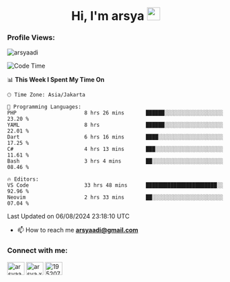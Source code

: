 <h1 align="center">Hi, I'm arsya 
  <img src="https://media.giphy.com/media/hvRJCLFzcasrR4ia7z/giphy.gif" width="30px"/>
</h1>

<p align="left"> <h3>Profile Views:</h3> <img src="https://komarev.com/ghpvc/?username=arsyaadi&label=Profile%20views&color=0e75b6&style=flat" alt="arsyaadi" /> </p>

<!--START_SECTION:waka-->
![Code Time](http://img.shields.io/badge/Code%20Time-3%2C067%20hrs%2012%20mins-blue)

📊 **This Week I Spent My Time On** 

```text
🕑︎ Time Zone: Asia/Jakarta

💬 Programming Languages: 
PHP                      8 hrs 26 mins       ██████░░░░░░░░░░░░░░░░░░░   23.20 % 
YAML                     8 hrs               ██████░░░░░░░░░░░░░░░░░░░   22.01 % 
Dart                     6 hrs 16 mins       ████░░░░░░░░░░░░░░░░░░░░░   17.25 % 
C#                       4 hrs 13 mins       ███░░░░░░░░░░░░░░░░░░░░░░   11.61 % 
Bash                     3 hrs 4 mins        ██░░░░░░░░░░░░░░░░░░░░░░░   08.46 % 

🔥 Editors: 
VS Code                  33 hrs 48 mins      ███████████████████████░░   92.96 % 
Neovim                   2 hrs 33 mins       ██░░░░░░░░░░░░░░░░░░░░░░░   07.04 % 
```


 Last Updated on 06/08/2024 23:18:10 UTC
<!--END_SECTION:waka-->

- 📫 How to reach me **arsyaadi@gmail.com**


<h3 align="left">Connect with me:</h3>
<p align="left">
<a href="https://linkedin.com/in/arsyaadi" target="blank"><img align="center" src="https://raw.githubusercontent.com/rahuldkjain/github-profile-readme-generator/master/src/images/icons/Social/linked-in-alt.svg" alt="arsyaadi" height="30" width="40" /></a>
<a href="https://fb.com/arsya.xkz" target="blank"><img align="center" src="https://raw.githubusercontent.com/rahuldkjain/github-profile-readme-generator/master/src/images/icons/Social/facebook.svg" alt="arsya.xkz" height="30" width="40" /></a>
<a href="https://stackoverflow.com/users/19520749" target="blank"><img align="center" src="https://raw.githubusercontent.com/rahuldkjain/github-profile-readme-generator/master/src/images/icons/Social/stack-overflow.svg" alt="19520749" height="30" width="40" /></a>
</p>
